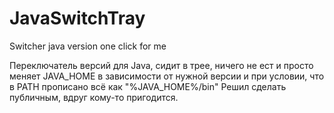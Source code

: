 # JavaSwitchTray
Switcher java version one click for me

Переключатель версий для Java, сидит в трее, ничего не ест и просто меняет JAVA_HOME в зависимости от нужной версии и при условии, что в PATH прописано всё как "%JAVA_HOME%/bin"
Решил сделать публичным, вдруг кому-то пригодится.
